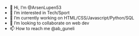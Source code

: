 - 👋 Hi, I’m @ArsenLupen53
- 👀 I’m interested in Tech/Sport
- 🌱 I’m currently working on HTML/CSS/Javascript/Python/SQL
- 💞️ I’m looking to collaborate on web dev
- 📫 How to reach me @ab_guneli

<!---
ArsenLupen53/ArsenLupen53 is a ✨ special ✨ repository because its `README.md` (this file) appears on your GitHub profile.
You can click the Preview link to take a look at your changes.
--->
